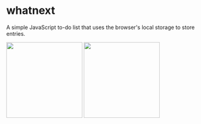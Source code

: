 # whatnext
A simple JavaScript to-do list that uses the browser's local storage to store entries. 

<img src="https://user-images.githubusercontent.com/24478914/51083432-4194b800-16e8-11e9-855e-45079e4a2259.png" width="200">
<img src="https://user-images.githubusercontent.com/24478914/51083448-79036480-16e8-11e9-96e1-860363dac204.png" width="200">
